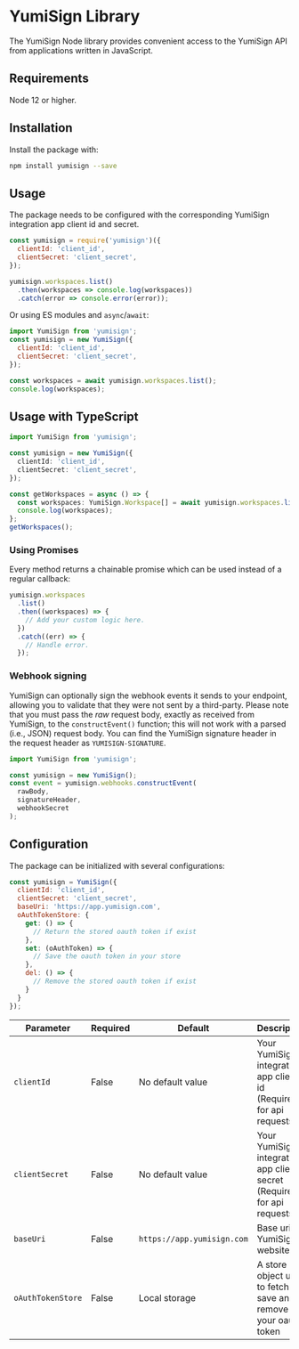 # YumiSign Library

The YumiSign Node library provides convenient access to the YumiSign API from
applications written in JavaScript.

## Requirements

Node 12 or higher.

## Installation

Install the package with:

```sh
npm install yumisign --save
```

## Usage

The package needs to be configured with the corresponding
YumiSign integration app client id and secret.

```js
const yumisign = require('yumisign')({
  clientId: 'client_id',
  clientSecret: 'client_secret',
});

yumisign.workspaces.list()
  .then(workspaces => console.log(workspaces))
  .catch(error => console.error(error));
```

Or using ES modules and `async`/`await`:

```js
import YumiSign from 'yumisign';
const yumisign = new YumiSign({
  clientId: 'client_id',
  clientSecret: 'client_secret',
});

const workspaces = await yumisign.workspaces.list();
console.log(workspaces);
```

## Usage with TypeScript

```ts
import YumiSign from 'yumisign';

const yumisign = new YumiSign({
  clientId: 'client_id',
  clientSecret: 'client_secret',
});

const getWorkspaces = async () => {
  const workspaces: YumiSign.Workspace[] = await yumisign.workspaces.list();
  console.log(workspaces);
};
getWorkspaces();
```

### Using Promises

Every method returns a chainable promise which can be used instead of a regular callback:

```js
yumisign.workspaces
  .list()
  .then((workspaces) => {
    // Add your custom logic here.
  })
  .catch((err) => {
    // Handle error.
  });
```

### Webhook signing

YumiSign can optionally sign the webhook events it sends to your endpoint, allowing you to validate that they were not sent by a third-party.
Please note that you must pass the _raw_ request body, exactly as received from YumiSign, to the `constructEvent()` function; this will not work with a parsed (i.e., JSON) request body.
You can find the YumiSign signature header in the request header as `YUMISIGN-SIGNATURE`.

```js
import YumiSign from 'yumisign';

const yumisign = new YumiSign();
const event = yumisign.webhooks.constructEvent(
  rawBody,
  signatureHeader,
  webhookSecret
);
```

## Configuration

The package can be initialized with several configurations:

```js
const yumisign = YumiSign({
  clientId: 'client_id',
  clientSecret: 'client_secret',
  baseUri: 'https://app.yumisign.com',
  oAuthTokenStore: {
    get: () => {
      // Return the stored oauth token if exist
    },
    set: (oAuthToken) => {
      // Save the oauth token in your store
    },
    del: () => {
      // Remove the stored oauth token if exist
    }
  }
});
```

| Parameter         | Required | Default                    | Description                                                             |
|-------------------|----------|----------------------------|-------------------------------------------------------------------------|
| `clientId`        | False    | No default value           | Your YumiSign integration app client id (Required for api requests)     |
| `clientSecret`    | False    | No default value           | Your YumiSign integration app client secret (Required for api requests) |
| `baseUri`         | False    | `https://app.yumisign.com` | Base uri of YumiSign website                                            |
| `oAuthTokenStore` | False    | Local storage              | A store object used to fetch save and remove your oauth token           |

